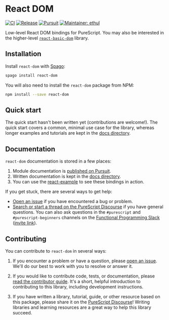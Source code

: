 # React DOM

[![CI](https://github.com/purescript-contrib/purescript-react-dom/workflows/CI/badge.svg?branch=main)](https://github.com/purescript-contrib/purescript-react-dom/actions?query=workflow%3ACI+branch%3Amain)
[![Release](https://img.shields.io/github/release/purescript-contrib/purescript-react-dom.svg)](https://github.com/purescript-contrib/purescript-react-dom/releases)
[![Pursuit](https://pursuit.purescript.org/packages/purescript-react-dom/badge)](https://pursuit.purescript.org/packages/purescript-react-dom)
[![Maintainer: ethul](https://img.shields.io/badge/maintainer-ethul-teal.svg)](https://github.com/ethul)

Low-level React DOM bindings for PureScript. You may also be interested in the higher-level [`react-basic-dom`](https://github.com/lumihq/purescript-react-basic-dom) library.

## Installation

Install `react-dom` with [Spago](https://github.com/purescript/spago):

```sh
spago install react-dom
```

You will also need to install the `react-dom` package from NPM:

```sh
npm install --save react-dom
```

## Quick start

The quick start hasn't been written yet (contributions are welcome!). The quick start covers a common, minimal use case for the library, whereas longer examples and tutorials are kept in the [docs directory](./docs).

## Documentation

`react-dom` documentation is stored in a few places:

1. Module documentation is [published on Pursuit](https://pursuit.purescript.org/packages/purescript-react-dom).
2. Written documentation is kept in the [docs directory](./docs).
3. You can use the [react-example](https://github.com/ethul/purescript-react-example) to see these bindings in action.

If you get stuck, there are several ways to get help:

- [Open an issue](https://github.com/purescript-contrib/purescript-react-dom/issues) if you have encountered a bug or problem.
- [Search or start a thread on the PureScript Discourse](https://discourse.purescript.org) if you have general questions. You can also ask questions in the `#purescript` and `#purescript-beginners` channels on the [Functional Programming Slack](https://functionalprogramming.slack.com) ([invite link](https://fpchat-invite.herokuapp.com/)).

## Contributing

You can contribute to `react-dom` in several ways:

1. If you encounter a problem or have a question, please [open an issue](https://github.com/purescript-contrib/purescript-react-dom/issues). We'll do our best to work with you to resolve or answer it.

2. If you would like to contribute code, tests, or documentation, please [read the contributor guide](./CONTRIBUTING.md). It's a short, helpful introduction to contributing to this library, including development instructions.

3. If you have written a library, tutorial, guide, or other resource based on this package, please share it on the [PureScript Discourse](https://discourse.purescript.org)! Writing libraries and learning resources are a great way to help this library succeed.

